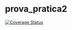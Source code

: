 # prova_pratica2

[![Coverage Status](https://coveralls.io/repos/github/francescopasqual/prova_pratica2/badge.svg?branch=main)](https://coveralls.io/github/francescopasqual/prova_pratica2?branch=main)
